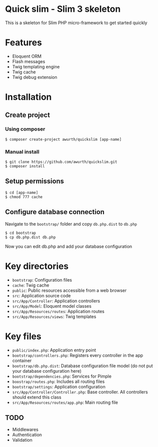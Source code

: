 # Quick slim - Slim 3 skeleton
This is a skeleton for Slim PHP micro-framework to get started quickly

# Features
- Eloquent ORM
- Flash messages
- Twig templating engine
- Twig cache
- Twig debug extension

# Installation
## Create project
### Using composer
```
$ composer create-project awurth/quickslim [app-name]
```

### Manual install
```
$ git clone https://github.com/awurth/quickslim.git
$ composer install
```

## Setup permissions
```
$ cd [app-name]
$ chmod 777 cache
```

## Configure database connection
Navigate to the `bootstrap/` folder and copy `db.php.dist` to `db.php`
```
$ cd bootstrap
$ cp db.php.dist db.php
```

Now you can edit db.php and add your database configuration

# Key directories
- `bootstrap`: Configuration files
- `cache`: Twig cache
- `public`: Public resources accessible from a web browser
- `src`: Application source code
- `src/App/Controller`: Application controllers
- `src/App/Model`: Eloquent model classes
- `src/App/Resources/routes`: Application routes
- `src/App/Resources/views`: Twig templates

# Key files
- `public/index.php`: Application entry point
- `bootstrap/controllers.php`: Registers every controller in the app container
- `bootstrap/db.php.dist`: Database configuration file model (do not put your database configuration here)
- `bootstrap/dependencies.php`: Services for Pimple
- `boostrap/routes.php`: Includes all routing files
- `bootstrap/settings`: Application configuration
- `src/App/Controller/Controller.php`: Base controller. All controllers should extend this class
- `src/App/Resources/routes/app.php`: Main routing file

## TODO
- Middlewares
- Authentication
- Validation
